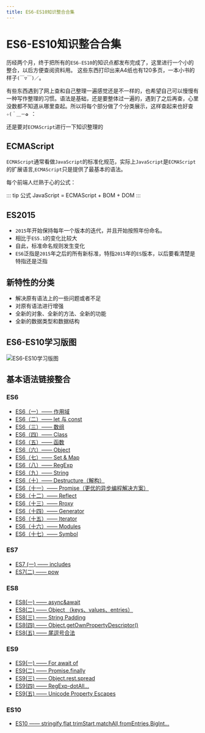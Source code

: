 ```yaml
---
title: ES6-ES10知识整合合集
---
```

# ES6-ES10知识整合合集
历经两个月，终于把所有的`ES6-ES10`的知识点都发布完成了，这里进行一个小的整合，以后方便查阅资料用。
这些东西打印出来A4纸也有120多页，一本小书的样子`(￣▽￣)／`。

有些东西遇到了网上查和自己整理一遍感觉还是不一样的，也希望自己可以慢慢有一种写作整理的习惯。语法是基础，还是要整体过一遍的，遇到了之后再查，心里没数都不知道从哪里查起。所以将每个部分做了个分类展示，这样查起来也好查`✧(＾＿－✿ `：

还是要对`ECMAScript`进行一下知识整理的
## ECMAScript
`ECMAScript`通常看做`JavaScript`的标准化规范，实际上`JavaScript`是`ECMAScript`的扩展语言,`ECMAScript`只是提供了最基本的语法。

每个前端人烂熟于心的公式：

::: tip 公式
JavaScript = ECMAScript + BOM + DOM
:::

## ES2015
-   `2015`年开始保持每年一个版本的迭代，并且开始按照年份命名。
-   相比于`ES5.1`的变化比较大
-   自此，标准命名规则发生变化
-   `ES6`泛指是`2015`年之后的所有新标准，特指`2015`年的`ES`版本，以后要看清楚是特指还是泛指

## 新特性的分类

-   解决原有语法上的一些问题或者不足
-   对原有语法进行增强
-   全新的对象、全新的方法、全新的功能
-   全新的数据类型和数据结构

## ES6-ES10学习版图
![ES6-ES10学习版图](https://p9-juejin.byteimg.com/tos-cn-i-k3u1fbpfcp/c2a2ba9519a040f489e51280913e8d55~tplv-k3u1fbpfcp-watermark.image)

## 基本语法链接整合
### ES6
- [ES6（一）—— 作用域](https://segmentfault.com/a/1190000023870520)
- [ES6（二）—— let 与 const](https://segmentfault.com/a/1190000023891620)
- [ES6（三）—— 数组](https://segmentfault.com/a/1190000024416752)
- [ES6（四）—— Class](https://segmentfault.com/a/1190000024417173)
- [ES6（五）—— 函数](https://segmentfault.com/a/1190000024471607)
- [ES6（六）—— Object](https://segmentfault.com/a/1190000024472549)
- [ES6（七）—— Set & Map](https://segmentfault.com/a/1190000024478433)
- [ES6（八）—— RegExp](https://segmentfault.com/a/1190000024478838)
- [ES6（九）—— String](https://segmentfault.com/a/1190000024503291)
- [ES6（十）—— Destructure（解构）](https://segmentfault.com/a/1190000024515043)
- [ES6（十一）—— Promise（更优的异步编程解决方案）](https://segmentfault.com/a/1190000024519353)
- [ES6（十二）—— Reflect](https://segmentfault.com/a/1190000024541398)
- [ES6（十三）—— Rroxy](https://segmentfault.com/a/1190000025122561)
- [ES6（十四）—— Generator](https://segmentfault.com/a/1190000025131447)
- [ES6（十五）—— lterator](https://segmentfault.com/a/1190000025138649)
- [ES6（十六）—— Modules](https://segmentfault.com/a/1190000025153995)
- [ES6（十七）—— Symbol](https://segmentfault.com/a/1190000038151283)
### ES7
- [ES7 (一) —— includes](https://segmentfault.com/a/1190000037684328)
- [ES7(二) —— pow](https://segmentfault.com/a/1190000037596956)
### ES8
- [ES8(一) —— async&await](https://segmentfault.com/a/1190000037688525)
- [ES8(二) —— Object （keys、values、entries）](https://segmentfault.com/a/1190000037689028)
- [ES8(三) —— String Padding](https://segmentfault.com/a/1190000037704070)
- [ES8(四) —— Object.getOwnPropertyDescriptor()](https://segmentfault.com/a/1190000037704796)
- [ES8(五) —— 尾逗号合法](https://segmentfault.com/a/1190000037731794)
### ES9
- [ES9(一) —— For await of](https://segmentfault.com/a/1190000037738864)
- [ES9(二) —— Promise.finally](https://segmentfault.com/a/1190000037755915)
- [ES9(三) —— Object.rest.spread](https://segmentfault.com/a/1190000037756119)
- [ES9(四) —— RegExp-dotAll...](https://segmentfault.com/a/1190000037785808)
- [ES9(五) —— Unicode Property Escapes](https://segmentfault.com/a/1190000038148561)
### ES10
- [ES10 —— stringify,flat,trimStart,matchAll,fromEntries,BigInt...](https://segmentfault.com/a/1190000038150735)

<Vssue />